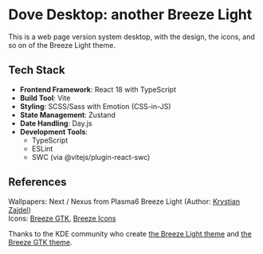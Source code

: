 # Dove Desktop: another Breeze Light
This is a web page version system desktop, with the design, the icons, and so on of the Breeze Light theme.  

## Tech Stack
- **Frontend Framework**: React 18 with TypeScript
- **Build Tool**: Vite
- **Styling**: SCSS/Sass with Emotion (CSS-in-JS)
- **State Management**: Zustand
- **Date Handling**: Day.js
- **Development Tools**:
  - TypeScript
  - ESLint
  - SWC (via @vitejs/plugin-react-swc)

## References
Wallpapers: Next / Nexus from Plasma6 Breeze Light (Author: [Krystian Zajdel](mailto:krystian.zajdel@gmail.com))  
Icons: [Breeze GTK](https://invent.kde.org/plasma/breeze-gtk), [Breeze Icons](https://invent.kde.org/frameworks/breeze-icons)  


Thanks to the KDE community who create [the Breeze Light theme](https://invent.kde.org/plasma/breeze) and [the Breeze GTK theme](https://invent.kde.org/plasma/breeze-gtk).

